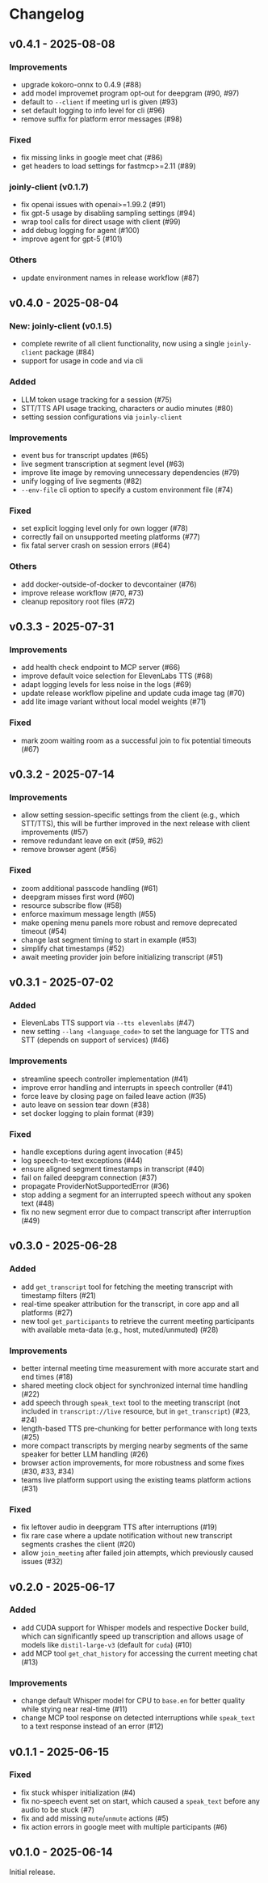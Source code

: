 
# Changelog

## v0.4.1 - 2025-08-08

### Improvements

- upgrade kokoro-onnx to 0.4.9 (#88)
- add model improvemet program opt-out for deepgram (#90, #97)
- default to `--client` if meeting url is given (#93)
- set default logging to info level for cli (#96)
- remove suffix for platform error messages (#98)

### Fixed

- fix missing links in google meet chat (#86)
- get headers to load settings for fastmcp>=2.11 (#89)

### joinly-client (v0.1.7)

- fix openai issues with openai>=1.99.2 (#91)
- fix gpt-5 usage by disabling sampling settings (#94)
- wrap tool calls for direct usage with client (#99)
- add debug logging for agent (#100)
- improve agent for gpt-5 (#101)

### Others

- update environment names in release workflow (#87)

## v0.4.0 - 2025-08-04

### New: joinly-client (v0.1.5)

- complete rewrite of all client functionality, now using a single `joinly-client` package (#84)
- support for usage in code and via cli

### Added

- LLM token usage tracking for a session (#75)
- STT/TTS API usage tracking, characters or audio minutes (#80)
- setting session configurations via `joinly-client`

### Improvements

- event bus for transcript updates (#65)
- live segment transcription at segment level (#63)
- improve lite image by removing unnecessary dependencies (#79)
- unify logging of live segments (#82)
- `--env-file` cli option to specify a custom environment file (#74)

### Fixed

- set explicit logging level only for own logger (#78)
- correctly fail on unsupported meeting platforms (#77)
- fix fatal server crash on session errors (#64)

### Others

- add docker-outside-of-docker to devcontainer (#76)
- improve release workflow (#70, #73)
- cleanup repository root files (#72)

## v0.3.3 - 2025-07-31

### Improvements

- add health check endpoint to MCP server (#66)
- improve default voice selection for ElevenLabs TTS (#68)
- adapt logging levels for less noise in the logs (#69)
- update release workflow pipeline and update cuda image tag (#70)
- add lite image variant without local model weights (#71)

### Fixed

- mark zoom waiting room as a successful join to fix potential timeouts (#67)

## v0.3.2 - 2025-07-14

### Improvements

- allow setting session-specific settings from the client (e.g., which STT/TTS), this will be further improved in the next release with client improvements (#57)
- remove redundant leave on exit (#59, #62)
- remove browser agent (#56)

### Fixed

- zoom additional passcode handling (#61)
- deepgram misses first word (#60)
- resource subscribe flow (#58)
- enforce maximum message length (#55)
- make opening menu panels more robust and remove deprecated timeout (#54)
- change last segment timing to start in example (#53)
- simplify chat timestamps (#52)
- await meeting provider join before initializing transcript (#51)

## v0.3.1 - 2025-07-02

### Added

- ElevenLabs TTS support via `--tts elevenlabs` (#47)
- new setting `--lang <language_code>` to set the language for TTS and STT (depends on support of services) (#46)

### Improvements

- streamline speech controller implementation (#41)
- improve error handling and interrupts in speech controller (#41)
- force leave by closing page on failed leave action (#35)
- auto leave on session tear down (#38)
- set docker logging to plain format (#39)

### Fixed

- handle exceptions during agent invocation (#45)
- log speech-to-text exceptions (#44)
- ensure aligned segment timestamps in transcript (#40)
- fail on failed deepgram connection (#37)
- propagate ProviderNotSupportedError (#36)
- stop adding a segment for an interrupted speech without any spoken text (#48)
- fix no new segment error due to compact transcript after interruption (#49)

## v0.3.0 - 2025-06-28

### Added

- add `get_transcript` tool for fetching the meeting transcript with timestamp filters (#21)
- real-time speaker attribution for the transcript, in core app and all platforms (#27)
- new tool `get_participants` to retrieve the current meeting participants with available meta-data (e.g., host, muted/unmuted) (#28)

### Improvements

- better internal meeting time measurement with more accurate start and end times (#18)
- shared meeting clock object for synchronized internal time handling (#22)
- add speech through `speak_text` tool to the meeting transcript (not included in `transcript://live` resource, but in `get_transcript`) (#23, #24)
- length-based TTS pre-chunking for better performance with long texts (#25)
- more compact transcripts by merging nearby segments of the same speaker for better LLM handling (#26)
- browser action improvements, for more robustness and some fixes (#30, #33, #34)
- teams live platform support using the existing teams platform actions (#31)

### Fixed

- fix leftover audio in deepgram TTS after interruptions (#19)
- fix rare case where a update notification without new transcript segments crashes the client (#20)
- allow `join_meeting` after failed join attempts, which previously caused issues (#32)

## v0.2.0 - 2025-06-17

### Added

- add CUDA support for Whisper models and respective Docker build, which can significantly speed up transcription and allows usage of models like `distil-large-v3` (default for `cuda`) (#10)
- add MCP tool `get_chat_history` for accessing the current meeting chat (#13)

### Improvements

- change default Whisper model for CPU to `base.en` for better quality while stying near real-time (#11)
- change MCP tool response on detected interruptions while `speak_text` to a text response instead of an error (#12)

## v0.1.1 - 2025-06-15

### Fixed

- fix stuck whisper initialization (#4)
- fix no-speech event set on start, which caused a `speak_text` before any audio to be stuck (#7)
- fix and add missing `mute`/`unmute` actions (#5)
- fix action errors in google meet with multiple participants (#6)

## v0.1.0 - 2025-06-14

Initial release.
